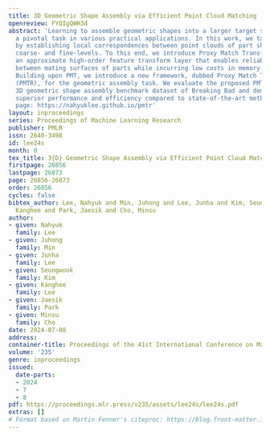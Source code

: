 ```yaml
---
title: 3D Geometric Shape Assembly via Efficient Point Cloud Matching
openreview: FYQIgQWH3d
abstract: 'Learning to assemble geometric shapes into a larger target structure is
  a pivotal task in various practical applications. In this work, we tackle this problem
  by establishing local correspondences between point clouds of part shapes in both
  coarse- and fine-levels. To this end, we introduce Proxy Match Transform (PMT),
  an approximate high-order feature transform layer that enables reliable matching
  between mating surfaces of parts while incurring low costs in memory and compute.
  Building upon PMT, we introduce a new framework, dubbed Proxy Match TransformeR
  (PMTR), for the geometric assembly task. We evaluate the proposed PMTR on the large-scale
  3D geometric shape assembly benchmark dataset of Breaking Bad and demonstrate its
  superior performance and efficiency compared to state-of-the-art methods. Project
  page: https://nahyuklee.github.io/pmtr'
layout: inproceedings
series: Proceedings of Machine Learning Research
publisher: PMLR
issn: 2640-3498
id: lee24s
month: 0
tex_title: 3{D} Geometric Shape Assembly via Efficient Point Cloud Matching
firstpage: 26856
lastpage: 26873
page: 26856-26873
order: 26856
cycles: false
bibtex_author: Lee, Nahyuk and Min, Juhong and Lee, Junha and Kim, Seungwook and Lee,
  Kanghee and Park, Jaesik and Cho, Minsu
author:
- given: Nahyuk
  family: Lee
- given: Juhong
  family: Min
- given: Junha
  family: Lee
- given: Seungwook
  family: Kim
- given: Kanghee
  family: Lee
- given: Jaesik
  family: Park
- given: Minsu
  family: Cho
date: 2024-07-08
address:
container-title: Proceedings of the 41st International Conference on Machine Learning
volume: '235'
genre: inproceedings
issued:
  date-parts:
  - 2024
  - 7
  - 8
pdf: https://proceedings.mlr.press/v235/assets/lee24s/lee24s.pdf
extras: []
# Format based on Martin Fenner's citeproc: https://blog.front-matter.io/posts/citeproc-yaml-for-bibliographies/
---
```

